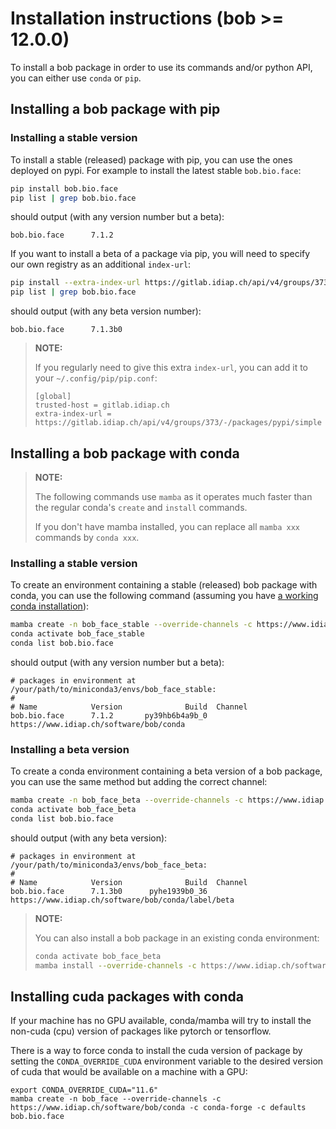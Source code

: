 # Installation instructions (bob >= 12.0.0)

To install a bob package in order to use its commands and/or python API, you can either
use `conda` or `pip`.

## Installing a bob package with pip

### Installing a stable version

To install a stable (released) package with pip, you can use the ones deployed on pypi.
For example to install the latest stable `bob.bio.face`:

``` sh
pip install bob.bio.face
pip list | grep bob.bio.face
```

should output (with any version number but a beta):

``` text
bob.bio.face      7.1.2
```

If you want to install a beta of a package via pip, you will need to specify our own
registry as an additional `index-url`:

``` sh
pip install --extra-index-url https://gitlab.idiap.ch/api/v4/groups/373/-/packages/pypi/simple bob.bio.face
pip list | grep bob.bio.face
```

should output (with any beta version number):

``` text
bob.bio.face      7.1.3b0
```
> **NOTE:**
>
> If you regularly need to give this extra `index-url`, you can add it to your
> `~/.config/pip/pip.conf`:
>
> ``` text
> [global]
> trusted-host = gitlab.idiap.ch
> extra-index-url = https://gitlab.idiap.ch/api/v4/groups/373/-/packages/pypi/simple
> ```

## Installing a bob package with conda


> **NOTE:**
>
> The following commands use `mamba` as it operates much faster than the regular conda's
> `create` and `install` commands.
>
> If you don't have mamba installed, you can replace all `mamba xxx` commands by
> `conda xxx`.

### Installing a stable version

To create an environment containing a stable (released) bob package with conda, you can
use the following command (assuming you have
[a working conda installation](https://docs.conda.io/projects/conda/en/latest/user-guide/install/index.html#regular-installation)):

``` sh
mamba create -n bob_face_stable --override-channels -c https://www.idiap.ch/software/bob/conda -c conda-forge -c defaults bob.bio.face
conda activate bob_face_stable
conda list bob.bio.face
```

should output (with any version number but a beta):

``` text
# packages in environment at /your/path/to/miniconda3/envs/bob_face_stable:
#
# Name            Version              Build  Channel
bob.bio.face      7.1.2       py39hb6b4a9b_0  https://www.idiap.ch/software/bob/conda
```

### Installing a beta version

To create a conda environment containing a beta version of a bob package, you can use
the same method but adding the correct channel:

``` sh
mamba create -n bob_face_beta --override-channels -c https://www.idiap.ch/software/bob/conda/label/beta -c conda-forge -c defaults bob.bio.face
conda activate bob_face_beta
conda list bob.bio.face
```

should output (with any beta version):

``` text
# packages in environment at /your/path/to/miniconda3/envs/bob_face_beta:
#
# Name            Version              Build  Channel
bob.bio.face      7.1.3b0      pyhe1939b0_36  https://www.idiap.ch/software/bob/conda/label/beta
```

> **NOTE:**
>
> You can also install a bob package in an existing conda environment:
>
> ``` sh
> conda activate bob_face_beta
> mamba install --override-channels -c https://www.idiap.ch/software/bob/conda/label/beta -c conda-forge -c defaults bob.pad.face
> ```

## Installing cuda packages with conda

If your machine has no GPU available, conda/mamba will try to install the non-cuda (cpu)
version of packages like pytorch or tensorflow.

There is a way to force conda to install the cuda version of package by setting the
`CONDA_OVERRIDE_CUDA` environment variable to the desired version of cuda that would be
available on a machine with a GPU:

```
export CONDA_OVERRIDE_CUDA="11.6"
mamba create -n bob_face --override-channels -c https://www.idiap.ch/software/bob/conda -c conda-forge -c defaults bob.bio.face
```
